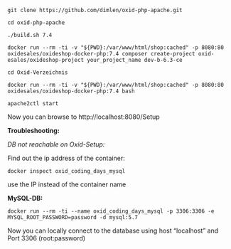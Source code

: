 `git clone https://github.com/dimlen/oxid-php-apache.git`

`cd oxid-php-apache`

`./build.sh 7.4`

`docker run --rm -ti -v "${PWD}:/var/www/html/shop:cached" -p 8080:80 oxidesales/oxideshop-docker-php:7.4 composer create-project oxid-esales/oxideshop-project your_project_name dev-b-6.3-ce`

`cd Oxid-Verzeichnis`

`docker run --rm -ti -v "${PWD}:/var/www/html/shop:cached" -p 8080:80 oxidesales/oxideshop-docker-php:7.4 bash`

`apache2ctl start`

Now you can browse to http://localhost:8080/Setup

**Troubleshooting:**

_DB not reachable on Oxid-Setup:_

Find out the ip address of the container:

`docker inspect oxid_coding_days_mysql`

use the IP instead of the container name

**MySQL-DB:** 

`docker run --rm -ti --name oxid_coding_days_mysql -p 3306:3306 -e MYSQL_ROOT_PASSWORD=password -d mysql:5.7`

Now you can locally connect to the database using host “localhost” and Port 3306 (root:password)
